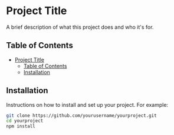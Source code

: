 # Project Title

A brief description of what this project does and who it's for.

## Table of Contents

- [Project Title](#project-title)
  - [Table of Contents](#table-of-contents)
  - [Installation](#installation)

## Installation

Instructions on how to install and set up your project. For example:

```bash
git clone https://github.com/yourusername/yourproject.git
cd yourproject
npm install
